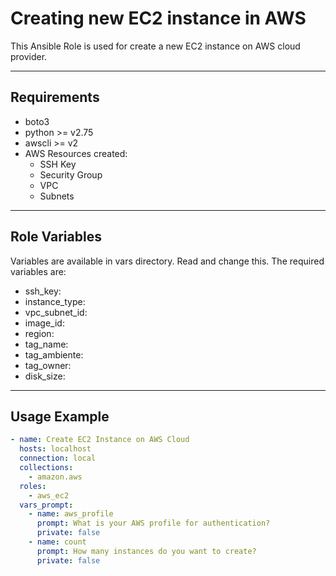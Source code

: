 # Creating new EC2 instance in AWS

This Ansible Role is used for create a new EC2 instance on AWS cloud provider.

---

Requirements
------------

- boto3
- python >= v2.75
- awscli >= v2
- AWS Resources created:
  - SSH Key
  - Security Group
  - VPC
  - Subnets

---

## Role Variables

Variables are available in vars directory. Read and change this. The required variables are:

- ssh_key:
- instance_type:
- vpc_subnet_id:
- image_id:
- region:
- tag_name:
- tag_ambiente:
- tag_owner:
- disk_size:

---

## Usage Example

```yaml
- name: Create EC2 Instance on AWS Cloud
  hosts: localhost
  connection: local
  collections:
    - amazon.aws
  roles:
    - aws_ec2
  vars_prompt:
    - name: aws_profile
      prompt: What is your AWS profile for authentication?
      private: false
    - name: count
      prompt: How many instances do you want to create?
      private: false
```
